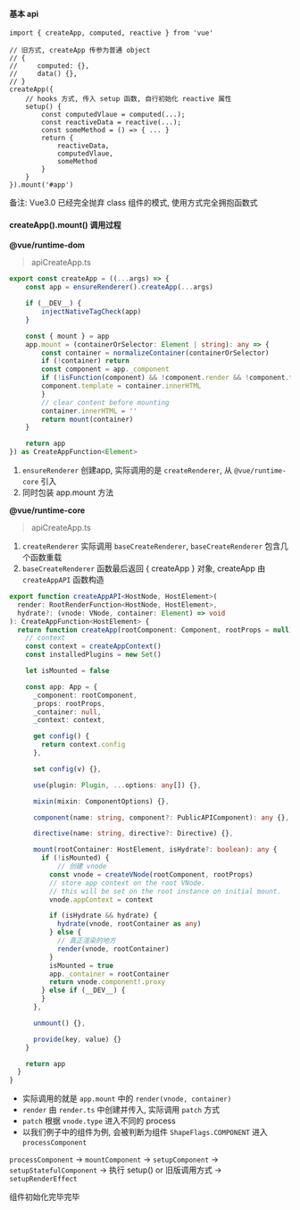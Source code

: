#### 基本 api

```TS
import { createApp, computed, reactive } from 'vue'

// 旧方式, createApp 传参为普通 object
// {
//     computed: {},
//     data() {},
// }
createApp({
    // hooks 方式, 传入 setup 函数, 自行初始化 reactive 属性
    setup() {
        const computedVlaue = computed(...);
        const reactiveData = reactive(...);
        const someMethod = () => { ... }
        return {
            reactiveData,
            computedVlaue,
            someMethod
        }
    }
}).mount('#app')
```
备注: Vue3.0 已经完全抛弃 class 组件的模式, 使用方式完全拥抱函数式

#### createApp().mount() 调用过程

**@vue/runtime-dom**
> apiCreateApp.ts
```TypeScript
export const createApp = ((...args) => {
    const app = ensureRenderer().createApp(...args)

    if (__DEV__) {
        injectNativeTagCheck(app)
    }

    const { mount } = app
    app.mount = (containerOrSelector: Element | string): any => {
        const container = normalizeContainer(containerOrSelector)
        if (!container) return
        const component = app._component
        if (!isFunction(component) && !component.render && !component.template) {
        component.template = container.innerHTML
        }
        // clear content before mounting
        container.innerHTML = ''
        return mount(container)
    }

    return app
}) as CreateAppFunction<Element>
```

1. `ensureRenderer` 创建app, 实际调用的是 `createRenderer`, 从 `@vue/runtime-core` 引入
2. 同时包装 app.mount 方法

**@vue/runtime-core**
> apiCreateApp.ts
1. `createRenderer` 实际调用 `baseCreateRenderer`, `baseCreateRenderer` 包含几个函数重载
2. `baseCreateRenderer` 函数最后返回 { createApp } 对象, createApp 由 `createAppAPI` 函数构造
```TypeScript
export function createAppAPI<HostNode, HostElement>(
  render: RootRenderFunction<HostNode, HostElement>,
  hydrate?: (vnode: VNode, container: Element) => void
): CreateAppFunction<HostElement> {
  return function createApp(rootComponent: Component, rootProps = null) {
    // context
    const context = createAppContext()
    const installedPlugins = new Set()

    let isMounted = false

    const app: App = {
      _component: rootComponent,
      _props: rootProps,
      _container: null,
      _context: context,

      get config() {
        return context.config
      },

      set config(v) {},

      use(plugin: Plugin, ...options: any[]) {},

      mixin(mixin: ComponentOptions) {},

      component(name: string, component?: PublicAPIComponent): any {},

      directive(name: string, directive?: Directive) {},

      mount(rootContainer: HostElement, isHydrate?: boolean): any {
        if (!isMounted) {
            // 创建 vnode
          const vnode = createVNode(rootComponent, rootProps)
          // store app context on the root VNode.
          // this will be set on the root instance on initial mount.
          vnode.appContext = context

          if (isHydrate && hydrate) {
            hydrate(vnode, rootContainer as any)
          } else {
            // 真正渲染的地方
            render(vnode, rootContainer)
          }
          isMounted = true
          app._container = rootContainer
          return vnode.component!.proxy
        } else if (__DEV__) {
        }
      },

      unmount() {},

      provide(key, value) {}
    }

    return app
  }
}

```

- 实际调用的就是 `app.mount` 中的 `render(vnode, container)`
- `render` 由 `render.ts` 中创建并传入, 实际调用 `patch` 方式
- `patch` 根据 `vnode.type` 进入不同的 process
- 以我们例子中的组件为例, 会被判断为组件 `ShapeFlags.COMPONENT` 进入 `processComponent`

`processComponent` -> `mountComponent` -> `setupComponent` -> `setupStatefulComponent` -> 执行 setup() or 旧版调用方式 -> `setupRenderEffect`

组件初始化完毕完毕
